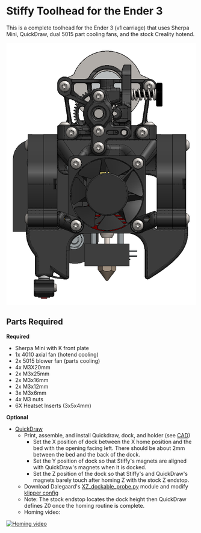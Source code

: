 # Stiffy Toolhead for the Ender 3

This is a complete toolhead for the Ender 3 (v1 carriage) that uses Sherpa Mini, QuickDraw, dual 5015 part cooling fans, and the stock Creality hotend.

![Image of Stiffy](./Images/Stiffy.png)


## Parts Required

**Required**
- Sherpa Mini with K front plate
- 1x 4010 axial fan (hotend cooling)
- 2x 5015 blower fan (parts cooling)
- 4x M3X20mm
- 2x M3x25mm
- 2x M3x16mm
- 2x M3x12mm
- 3x M3x6mm
- 4x M3 nuts
- 6X Heatset Inserts (3x5x4mm)

**Optional**
- [QuickDraw](https://github.com/Annex-Engineering/Quickdraw_Probe) 
	- Print, assemble, and install Quickdraw, dock, and holder (see [CAD](./CAD/Stiffy.EASM))
		- Set the X position of dock between the X home position and the bed with the opening facing left. There should be about 2mm between the bed and the back of the dock.
		- Set the Y position of dock so that Stiffy's magnets are aligned with QuickDraw's magnets when it is docked.
		- Set the Z position of the dock so that Stiffy's and QuickDraw's magnets barely touch after homing Z with the stock Z endstop. 
	- Download Dalegaard's [XZ_dockable_probe.py](https://gist.github.com/dalegaard/3f1b8695275a15b1888119304d79b88d) module and modify [klipper config](./QuickDraw_klipper_config.cfg)
	- Note: The stock endstop locates the dock height then QuickDraw defines Z0 once the homing routine is complete.
	- Homing video: 

[![Homing video](https://img.youtube.com/vi/NMOQogjF0p8/0.jpg)](https://youtu.be/NMOQogjF0p8)
